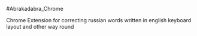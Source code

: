 #Abrakadabra_Chrome

Chrome Extension for correcting russian words written in english keyboard layout and other way round
